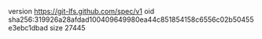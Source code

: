 version https://git-lfs.github.com/spec/v1
oid sha256:319926a28afdad100409649980ea44c851854158c6556c02b50455e3ebc1dbad
size 27445
